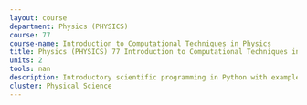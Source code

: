 ```yaml
---
layout: course 
department: Physics (PHYSICS)
course: 77
course-name: Introduction to Computational Techniques in Physics
title: Physics (PHYSICS) 77 Introduction to Computational Techniques in Physics
units: 2
tools: nan
description: Introductory scientific programming in Python with examples from physics. Topics include - visualization, statistics and probability, regression, numerical integration, simulation, data modeling, function approximation, and algebraic systems. Recommended for freshman physics majors. 
cluster: Physical Science
---
```

